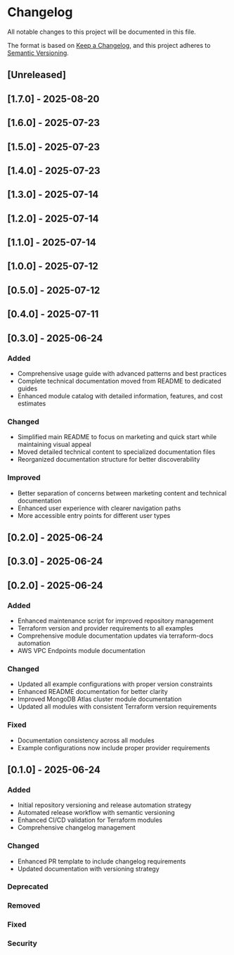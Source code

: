 # Changelog

All notable changes to this project will be documented in this file.

The format is based on [Keep a Changelog](https://keepachangelog.com/en/1.0.0/),
and this project adheres to [Semantic Versioning](https://semver.org/spec/v2.0.0.html).

## [Unreleased]



## [1.7.0] - 2025-08-20



## [1.6.0] - 2025-07-23



## [1.5.0] - 2025-07-23



## [1.4.0] - 2025-07-23



## [1.3.0] - 2025-07-14



## [1.2.0] - 2025-07-14



## [1.1.0] - 2025-07-14



## [1.0.0] - 2025-07-12



## [0.5.0] - 2025-07-12



## [0.4.0] - 2025-07-11



## [0.3.0] - 2025-06-24
### Added

- Comprehensive usage guide with advanced patterns and best practices
- Complete technical documentation moved from README to dedicated guides
- Enhanced module catalog with detailed information, features, and cost estimates

### Changed

- Simplified main README to focus on marketing and quick start while maintaining visual appeal
- Moved detailed technical content to specialized documentation files
- Reorganized documentation structure for better discoverability

### Improved

- Better separation of concerns between marketing content and technical documentation
- Enhanced user experience with clearer navigation paths
- More accessible entry points for different user types




## [0.2.0] - 2025-06-24



## [0.3.0] - 2025-06-24

## [0.2.0] - 2025-06-24

### Added

- Enhanced maintenance script for improved repository management
- Terraform version and provider requirements to all examples
- Comprehensive module documentation updates via terraform-docs automation
- AWS VPC Endpoints module documentation

### Changed

- Updated all example configurations with proper version constraints
- Enhanced README documentation for better clarity
- Improved MongoDB Atlas cluster module documentation
- Updated all modules with consistent Terraform version requirements

### Fixed

- Documentation consistency across all modules
- Example configurations now include proper provider requirements

## [0.1.0] - 2025-06-24

### Added

- Initial repository versioning and release automation strategy
- Automated release workflow with semantic versioning
- Enhanced CI/CD validation for Terraform modules
- Comprehensive changelog management

### Changed

- Enhanced PR template to include changelog requirements
- Updated documentation with versioning strategy

### Deprecated

### Removed

### Fixed

### Security

<!--
## How to update this changelog

### For Contributors:
When submitting a PR, add your changes under the [Unreleased] section in the appropriate category:
- **Added** for new features
- **Changed** for changes in existing functionality
- **Deprecated** for soon-to-be removed features
- **Removed** for now removed features
- **Fixed** for any bug fixes
- **Security** for vulnerability fixes

### For Maintainers:
When creating a release:
1. Move items from [Unreleased] to a new version section
2. Add the release date
3. Update the version links at the bottom
4. Create a new empty [Unreleased] section

### Format:
## [Version] - YYYY-MM-DD
### Category
- Description of change (#PR-number)

Links format:
[Unreleased]: https://github.com/nanlabs/terraform-aws-modules/compare/v1.7.0...HEAD
[1.7.0]: https://github.com/nanlabs/terraform-aws-modules/releases/tag/v1.7.0
[1.6.0]: https://github.com/nanlabs/terraform-aws-modules/releases/tag/v1.6.0
[1.5.0]: https://github.com/nanlabs/terraform-aws-modules/releases/tag/v1.5.0
[1.4.0]: https://github.com/nanlabs/terraform-aws-modules/releases/tag/v1.4.0
[1.3.0]: https://github.com/nanlabs/terraform-aws-modules/releases/tag/v1.3.0
[1.2.0]: https://github.com/nanlabs/terraform-aws-modules/releases/tag/v1.2.0
[1.1.0]: https://github.com/nanlabs/terraform-aws-modules/releases/tag/v1.1.0
[1.0.0]: https://github.com/nanlabs/terraform-aws-modules/releases/tag/v1.0.0
[0.5.0]: https://github.com/nanlabs/terraform-aws-modules/releases/tag/v0.5.0
[0.4.0]: https://github.com/nanlabs/terraform-aws-modules/releases/tag/v0.4.0
[0.3.0]: https://github.com/nanlabs/terraform-aws-modules/releases/tag/v0.3.0
[0.2.0]: https://github.com/nanlabs/terraform-aws-modules/releases/tag/v0.2.0
[0.3.0]: https://github.com/nanlabs/terraform-aws-modules/releases/tag/v0.3.0
[0.2.0]: https://github.com/nanlabs/terraform-aws-modules/releases/tag/v0.2.0
[0.1.0]: https://github.com/nanlabs/terraform-aws-modules/releases/tag/v0.1.0
-->
